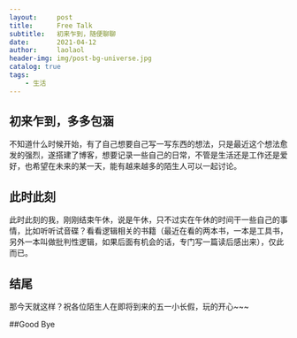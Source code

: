 ```yaml
---
layout:     post
title:      Free Talk
subtitle:   初来乍到，随便聊聊
date:       2021-04-12
author:     laolaol
header-img: img/post-bg-universe.jpg
catalog: true
tags:
    - 生活
---
```



## 初来乍到，多多包涵
不知道什么时候开始，有了自己想要自己写一写东西的想法，只是最近这个想法愈发的强烈，遂搭建了博客，想要记录一些自己的日常，不管是生活还是工作还是爱好，也希望在未来的某一天，能有越来越多的陌生人可以一起讨论。

## 此时此刻
此时此刻的我，刚刚结束午休，说是午休，只不过实在午休的时间干一些自己的事情，比如听听试音碟？看看逻辑相关的书籍（最近在看的两本书，一本是工具书，另外一本叫做批判性逻辑，如果后面有机会的话，专门写一篇读后感出来），仅此而已。

## 结尾
那今天就这样？祝各位陌生人在即将到来的五一小长假，玩的开心~~~

##Good Bye
